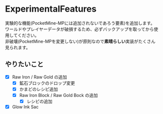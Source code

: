 # ExperimentalFeatures
実験的な機能(PocketMine-MPには追加されないであろう要素)を追加します。   
ワールドやプレイヤーデータが破損するため、必ずバックアップを取ってから使用してください。  
非破壊(PocketMine-MPを変更しない)が原則なので<b>素晴らしい</b>実装がたくさん見られます。

## やりたいこと
- [x] Raw Iron / Raw Gold の追加
  - [x] 鉱石ブロックのドロップ変更
  - [x] かまどのレシピ追加
  - [x] Raw Iron Block / Raw Gold Bock の追加
    - [x] レシピの追加
- [x] Glow Ink Sac